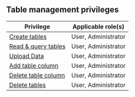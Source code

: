 ## Table management privileges

| Privilege | Applicable role(s) |
|---|---|
| [Create tables](/docs/cloud/cloud-tables/cloud-table-create) | User, Administrator |
| [Read & query tables](/docs/cloud/cloud-query/cloud-query-data) | User, Administrator |
| [Upload Data](/docs/cloud/cloud-tables/cloud-table-upload-data) | User, Administrator|
| [Add table column](/docs/cloud/cloud-tables/cloud-table-add-column) | User, Administrator|
| [Delete table column](/docs/cloud/cloud-tables/cloud-table-delete-column) | User, Administrator|
| [Delete tables](/docs/cloud/cloud-tables/cloud-table-delete) | User, Administrator |
